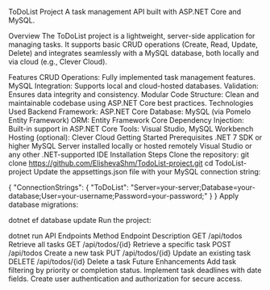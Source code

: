 ToDoList Project
A task management API built with ASP.NET Core and MySQL.

Overview
The ToDoList project is a lightweight, server-side application for managing tasks. It supports basic CRUD operations (Create, Read, Update, Delete)
and integrates seamlessly with a MySQL database, both locally and via cloud (e.g., Clever Cloud).

Features
CRUD Operations: Fully implemented task management features.
MySQL Integration: Supports local and cloud-hosted databases.
Validation: Ensures data integrity and consistency.
Modular Code Structure: Clean and maintainable codebase using ASP.NET Core best practices.
Technologies Used
Backend Framework: ASP.NET Core
Database: MySQL (via Pomelo Entity Framework)
ORM: Entity Framework Core
Dependency Injection: Built-in support in ASP.NET Core
Tools: Visual Studio, MySQL Workbench
Hosting (optional): Clever Cloud
Getting Started
Prerequisites
.NET 7 SDK or higher
MySQL Server installed locally or hosted remotely
Visual Studio or any other .NET-supported IDE
Installation Steps
Clone the repository:
git clone https://github.com/ElishevaShm/TodoList-project.git
cd TodoList-project
Update the appsettings.json file with your MySQL connection string:

{ "ConnectionStrings": { "ToDoList": "Server=your-server;Database=your-database;User=your-username;Password=your-password;" } } Apply database migrations:

dotnet ef database update Run the project:

dotnet run API Endpoints Method Endpoint Description GET /api/todos Retrieve all tasks GET /api/todos/{id} 
Retrieve a specific task POST /api/todos Create a new task PUT /api/todos/{id} Update an existing task DELETE /api/todos/{id}
Delete a task Future Enhancements Add task filtering by priority or completion status. 
Implement task deadlines with date fields.
Create user authentication and authorization for secure access.
